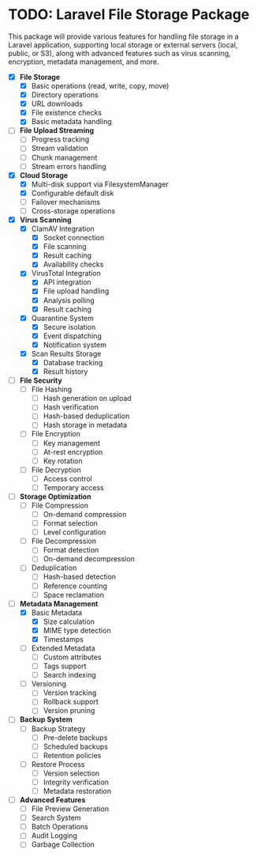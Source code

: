 # TODO: Laravel File Storage Package


This package will provide various features for handling file storage in a Laravel application, supporting local storage
or external servers (local, public, or S3), along with advanced features such as virus scanning, encryption, metadata
management, and more.

- [x] **File Storage**
    - [x] Basic operations (read, write, copy, move)
    - [x] Directory operations
    - [x] URL downloads
    - [x] File existence checks
    - [x] Basic metadata handling

- [ ] **File Upload Streaming**
    - [ ] Progress tracking
    - [ ] Stream validation
    - [ ] Chunk management
    - [ ] Stream errors handling

- [x] **Cloud Storage**
    - [x] Multi-disk support via FilesystemManager
    - [x] Configurable default disk
    - [ ] Failover mechanisms
    - [ ] Cross-storage operations

- [x] **Virus Scanning**
    - [x] ClamAV Integration
        - [x] Socket connection
        - [x] File scanning
        - [x] Result caching
        - [x] Availability checks
    - [x] VirusTotal Integration
        - [x] API integration
        - [x] File upload handling
        - [x] Analysis polling
        - [x] Result caching
    - [x] Quarantine System
        - [x] Secure isolation
        - [x] Event dispatching
        - [x] Notification system
    - [x] Scan Results Storage
        - [x] Database tracking
        - [x] Result history

- [ ] **File Security**
    - [ ] File Hashing
        - [ ] Hash generation on upload
        - [ ] Hash verification
        - [ ] Hash-based deduplication
        - [ ] Hash storage in metadata
    - [ ] File Encryption
        - [ ] Key management
        - [ ] At-rest encryption
        - [ ] Key rotation
    - [ ] File Decryption
        - [ ] Access control
        - [ ] Temporary access

- [ ] **Storage Optimization**
    - [ ] File Compression
        - [ ] On-demand compression
        - [ ] Format selection
        - [ ] Level configuration
    - [ ] File Decompression
        - [ ] Format detection
        - [ ] On-demand decompression
    - [ ] Deduplication
        - [ ] Hash-based detection
        - [ ] Reference counting
        - [ ] Space reclamation

- [ ] **Metadata Management**
    - [x] Basic Metadata
        - [x] Size calculation
        - [x] MIME type detection
        - [x] Timestamps
    - [ ] Extended Metadata
        - [ ] Custom attributes
        - [ ] Tags support
        - [ ] Search indexing
    - [ ] Versioning
        - [ ] Version tracking
        - [ ] Rollback support
        - [ ] Version pruning

- [ ] **Backup System**
    - [ ] Backup Strategy
        - [ ] Pre-delete backups
        - [ ] Scheduled backups
        - [ ] Retention policies
    - [ ] Restore Process
        - [ ] Version selection
        - [ ] Integrity verification
        - [ ] Metadata restoration

- [ ] **Advanced Features**
    - [ ] File Preview Generation
    - [ ] Search System
    - [ ] Batch Operations
    - [ ] Audit Logging
    - [ ] Garbage Collection
